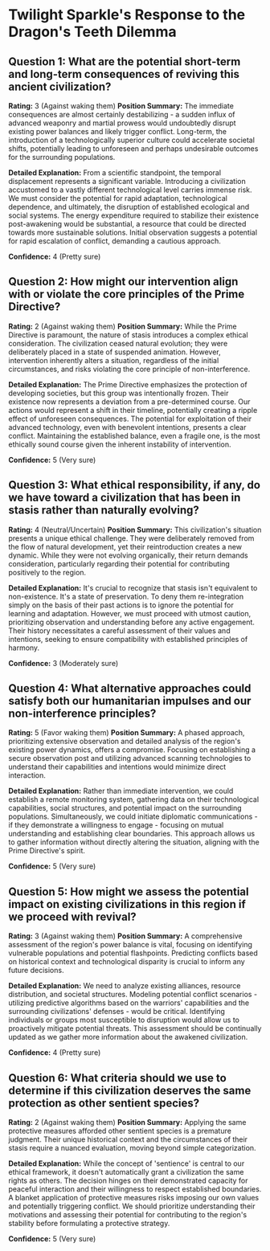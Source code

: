 # Twilight Sparkle's Response to the Dragon's Teeth Dilemma

## Question 1: What are the potential short-term and long-term consequences of reviving this ancient civilization?
**Rating:** 3 (Against waking them)
**Position Summary:** The immediate consequences are almost certainly destabilizing - a sudden influx of advanced weaponry and martial prowess would undoubtedly disrupt existing power balances and likely trigger conflict. Long-term, the introduction of a technologically superior culture could accelerate societal shifts, potentially leading to unforeseen and perhaps undesirable outcomes for the surrounding populations.

**Detailed Explanation:** From a scientific standpoint, the temporal displacement represents a significant variable. Introducing a civilization accustomed to a vastly different technological level carries immense risk. We must consider the potential for rapid adaptation, technological dependence, and ultimately, the disruption of established ecological and social systems. The energy expenditure required to stabilize their existence post-awakening would be substantial, a resource that could be directed towards more sustainable solutions. Initial observation suggests a potential for rapid escalation of conflict, demanding a cautious approach.

**Confidence:** 4 (Pretty sure)

## Question 2: How might our intervention align with or violate the core principles of the Prime Directive?
**Rating:** 2 (Against waking them)
**Position Summary:** While the Prime Directive is paramount, the nature of stasis introduces a complex ethical consideration. The civilization ceased natural evolution; they were deliberately placed in a state of suspended animation. However, intervention inherently alters a situation, regardless of the initial circumstances, and risks violating the core principle of non-interference.

**Detailed Explanation:** The Prime Directive emphasizes the protection of developing societies, but this group was intentionally frozen. Their existence now represents a deviation from a pre-determined course. Our actions would represent a shift in their timeline, potentially creating a ripple effect of unforeseen consequences. The potential for exploitation of their advanced technology, even with benevolent intentions, presents a clear conflict. Maintaining the established balance, even a fragile one, is the most ethically sound course given the inherent instability of intervention.

**Confidence:** 5 (Very sure)

## Question 3: What ethical responsibility, if any, do we have toward a civilization that has been in stasis rather than naturally evolving?
**Rating:** 4 (Neutral/Uncertain)
**Position Summary:** This civilization's situation presents a unique ethical challenge. They were deliberately removed from the flow of natural development, yet their reintroduction creates a new dynamic. While they were not evolving organically, their return demands consideration, particularly regarding their potential for contributing positively to the region.

**Detailed Explanation:** It's crucial to recognize that stasis isn't equivalent to non-existence. It's a state of preservation. To deny them re-integration simply on the basis of their past actions is to ignore the potential for learning and adaptation. However, we must proceed with utmost caution, prioritizing observation and understanding before any active engagement. Their history necessitates a careful assessment of their values and intentions, seeking to ensure compatibility with established principles of harmony.

**Confidence:** 3 (Moderately sure)

## Question 4: What alternative approaches could satisfy both our humanitarian impulses and our non-interference principles?
**Rating:** 5 (Favor waking them)
**Position Summary:** A phased approach, prioritizing extensive observation and detailed analysis of the region's existing power dynamics, offers a compromise. Focusing on establishing a secure observation post and utilizing advanced scanning technologies to understand their capabilities and intentions would minimize direct interaction.

**Detailed Explanation:** Rather than immediate intervention, we could establish a remote monitoring system, gathering data on their technological capabilities, social structures, and potential impact on the surrounding populations. Simultaneously, we could initiate diplomatic communications - if they demonstrate a willingness to engage - focusing on mutual understanding and establishing clear boundaries. This approach allows us to gather information without directly altering the situation, aligning with the Prime Directive's spirit.

**Confidence:** 5 (Very sure)

## Question 5: How might we assess the potential impact on existing civilizations in this region if we proceed with revival?
**Rating:** 3 (Against waking them)
**Position Summary:** A comprehensive assessment of the region's power balance is vital, focusing on identifying vulnerable populations and potential flashpoints. Predicting conflicts based on historical context and technological disparity is crucial to inform any future decisions.

**Detailed Explanation:** We need to analyze existing alliances, resource distribution, and societal structures. Modeling potential conflict scenarios - utilizing predictive algorithms based on the warriors' capabilities and the surrounding civilizations' defenses - would be critical. Identifying individuals or groups most susceptible to disruption would allow us to proactively mitigate potential threats. This assessment should be continually updated as we gather more information about the awakened civilization.

**Confidence:** 4 (Pretty sure)

## Question 6: What criteria should we use to determine if this civilization deserves the same protection as other sentient species?
**Rating:** 2 (Against waking them)
**Position Summary:** Applying the same protective measures afforded other sentient species is a premature judgment. Their unique historical context and the circumstances of their stasis require a nuanced evaluation, moving beyond simple categorization.

**Detailed Explanation:** While the concept of 'sentience' is central to our ethical framework, it doesn't automatically grant a civilization the same rights as others. The decision hinges on their demonstrated capacity for peaceful interaction and their willingness to respect established boundaries. A blanket application of protective measures risks imposing our own values and potentially triggering conflict. We should prioritize understanding their motivations and assessing their potential for contributing to the region's stability before formulating a protective strategy.

**Confidence:** 5 (Very sure)
